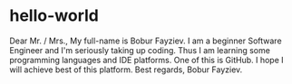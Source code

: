 # hello-world

Dear Mr. / Mrs.,
My full-name is Bobur Fayziev. I am a beginner Software Engineer and I'm seriously taking up coding. Thus I am learning some programming languages and IDE platforms. One of this is GitHub. I hope I will achieve best of this platform.
Best regards,
Bobur Fayziev.
